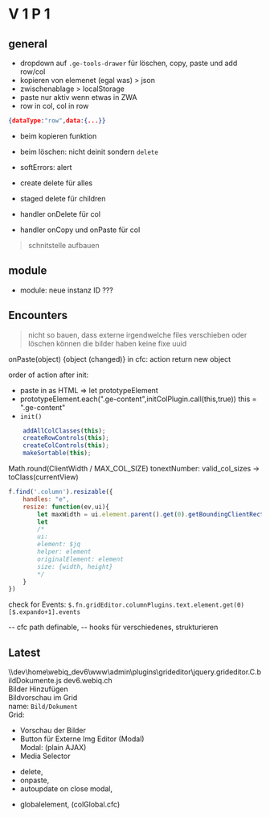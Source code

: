 # V 1 P 1
## general
+ dropdown auf `.ge-tools-drawer` für löschen, copy, paste und add row/col 
+ kopieren von elemenet (egal was) > json
+ zwischenablage > localStorage
+ paste nur aktiv wenn etwas in ZWA
+ row in col, col in row
```json
{dataType:"row",data:{...}}
```
+ beim kopieren funktion
- beim löschen: nicht deinit sondern `delete`

+ softErrors: alert

+ create delete für alles  
+ staged delete für children  
+ handler onDelete für col 
- handler onCopy und onPaste für col

> schnitstelle aufbauen  

## module
- module: neue instanz ID ???

## Encounters
> nicht so bauen, dass externe irgendwelche files verschieben oder löschen können
die bilder haben keine fixe uuid

onPaste(object) {object (changed)} in cfc: action return new object


order of action after init:
- paste in as HTML => let prototypeElement
- prototypeElement.each(".ge-content",initColPlugin.call(this,true))
this = ".ge-content"
- `init()`
```javascript
    addAllColClasses(this);
    createRowControls(this);
    createColControls(this);
    makeSortable(this);
```
Math.round(ClientWidth / MAX_COL_SIZE) 
tonextNumber: valid_col_sizes -> toClass(currentView)
```javascript
f.find('.column').resizable({
    handles: "e",
    resize: function(ev,ui){
        let maxWidth = ui.element.parent().get(0).getBoundingClientRect().width;
        let 
        /*
        ui:
        element: $jq
        helper: element
        originalElement: element
        size: {width, height}
        */
    }
})
```
check for Events: 
`$.fn.gridEditor.columnPlugins.text.element.get(0)[$.expando+1].events`  

-- cfc path definable,
-- hooks für verschiedenes,
strukturieren

## Latest
\\\\dev\\home\\webiq_dev6\\www\\admin\\plugins\\grideditor\\jquery.grideditor.C.bildDokumente.js
dev6.webiq.ch  
Bilder Hinzufügen  
Bildvorschau im Grid  
name: `Bild/Dokument`  
Grid:  
- Vorschau der Bilder  
- Button für Externe Img Editor (Modal)  
Modal: (plain AJAX)  
- Media Selector  

+ delete,
+ onpaste,
+ autoupdate on close modal,
* globalelement, (colGlobal.cfc)
